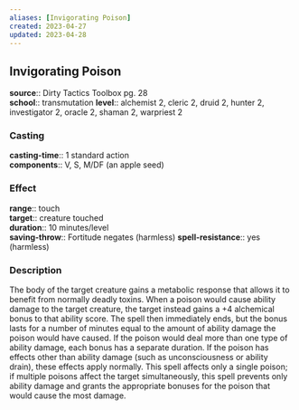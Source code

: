 ```yaml
---
aliases: [Invigorating Poison]
created: 2023-04-27
updated: 2023-04-28
---
```


## Invigorating Poison

**source**:: Dirty Tactics Toolbox pg. 28  
**school**:: transmutation
**level**:: alchemist 2, cleric 2, druid 2, hunter 2, investigator 2, oracle 2, shaman 2, warpriest 2

### Casting

**casting-time**:: 1 standard action  
**components**:: V, S, M/DF (an apple seed)

### Effect

**range**:: touch  
**target**:: creature touched  
**duration**:: 10 minutes/level  
**saving-throw**:: Fortitude negates (harmless)
**spell-resistance**:: yes (harmless)

### Description

The body of the target creature gains a metabolic response that allows it to benefit from normally deadly toxins. When a poison would cause ability damage to the target creature, the target instead gains a +4 alchemical bonus to that ability score. The spell then immediately ends, but the bonus lasts for a number of minutes equal to the amount of ability damage the poison would have caused. If the poison would deal more than one type of ability damage, each bonus has a separate duration. If the poison has effects other than ability damage (such as unconsciousness or ability drain), these effects apply normally. This spell affects only a single poison; if multiple poisons affect the target simultaneously, this spell prevents only ability damage and grants the appropriate bonuses for the poison that would cause the most damage.
